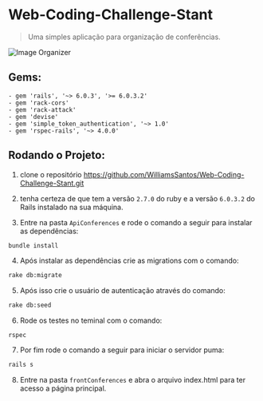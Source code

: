# Web-Coding-Challenge-Stant
> Uma simples aplicação para organização de conferências.

![Image Organizer](https://i.imgur.com/ZNCU8hy.png)

## Gems:
    - gem 'rails', '~> 6.0.3', '>= 6.0.3.2' 
    - gem 'rack-cors'
    - gem 'rack-attack'
    - gem 'devise'
    - gem 'simple_token_authentication', '~> 1.0'
    - gem 'rspec-rails', '~> 4.0.0'

## Rodando o Projeto:

1. clone o repositório https://github.com/WilliamsSantos/Web-Coding-Challenge-Stant.git

2. tenha certeza de que tem a versão `2.7.0` do ruby ​​e a versão `6.0.3.2` do Rails instalado na sua máquina.
3. Entre na pasta `ApiConferences` e rode o comando a seguir para instalar as dependências:

```sh
bundle install
```
4. Após instalar as dependências crie as migrations com o comando:
```sh
rake db:migrate
```

5. Após isso crie o usuário de autenticação através do comando:

```sh
rake db:seed
```

6. Rode os testes no teminal com o comando: 
```
rspec
``` 

7. Por fim rode o comando a seguir para iniciar o servidor puma:

```sh
rails s
```

8. Entre na pasta `frontConferences` e abra o arquivo index.html para ter acesso a página principal.
